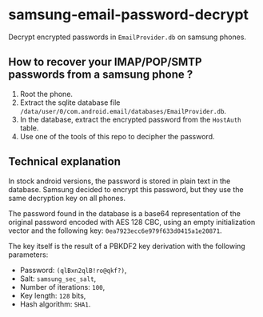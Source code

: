 # samsung-email-password-decrypt

Decrypt encrypted passwords in `EmailProvider.db` on samsung phones.

## How to recover your IMAP/POP/SMTP passwords from a samsung phone ?

  1. Root the phone.
  2. Extract the sqlite database file `/data/user/0/com.android.email/databases/EmailProvider.db`.
  3. In the database, extract the encrypted password from the `HostAuth` table.
  4. Use one of the tools of this repo to decipher the password.

## Technical explanation

In stock android versions, the password is stored in plain text in the database.
Samsung decided to encrypt this password, but they use the same decryption key
on all phones.

The password found in the database is a base64 representation of the original
password encoded with AES 128 CBC, using an empty initialization vector and the
following key: `0ea7923ecc6e979f633d0415a1e20871`.

The key itself is the result of a PBKDF2 key derivation with the following parameters:
  * Password: `(qlBxn2qlB!ro@qkf?)`,
  * Salt: `samsung_sec_salt`,
  * Number of iterations: `100`,
  * Key length: `128` bits,
  * Hash algorithm: `SHA1`.
